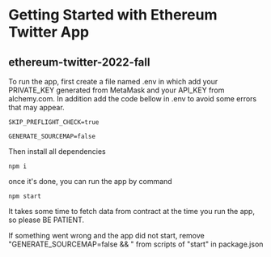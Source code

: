 # Getting Started with Ethereum Twitter App

## ethereum-twitter-2022-fall

To run the app, first create a file named .env in which add your PRIVATE_KEY generated from MetaMask and your API_KEY from alchemy.com. In addition add the code bellow in .env to avoid some errors that may appear.

    SKIP_PREFLIGHT_CHECK=true

    GENERATE_SOURCEMAP=false

Then install all dependencies

    npm i

once it's done, you can run the app by command

    npm start

It takes some time to fetch data from contract at the time you run the app, so please BE PATIENT.

If something went wrong and the app did not start, remove "GENERATE_SOURCEMAP=false && " from scripts of "start" in package.json
